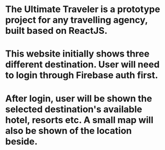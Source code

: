 # The Ultimate Traveler is a prototype project for any travelling agency, built based on ReactJS.
# This website initially shows three different destination. User will need to login through Firebase auth first.
# After login, user will be shown the selected destination's available hotel, resorts etc. A small map will also be shown of the location beside.
